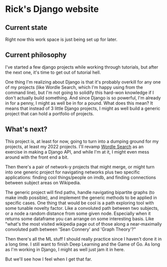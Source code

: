 # Rick's Django website

## Current state
Right now this work space is just being set up for later. 

## Current philosophy
I've started a few django projects while working through tutorials, but after
the next one, it's time to get out of tutorial hell. 

One thing I'm realizing about Django is that it's probably overkill for any one
of my projects (like Wordle Search, which I'm happy using from the command
line), but I'm not going to solidify this hard-won knowledge if I don't actually
build something. And since Django is so powerful, I'm already in for a penny, I
might as well be in for a pound. What does this mean? It means that instead of 3
little Django projects, I might as well build a generic project that can hold a
portfolio of projects. 

## What's next?
This project is, at least for now, going to turn into a dumping ground for my
projects, at least my 2022 projects. I'll revamp [Wordle
Search](https://github.com/RickWeber/wordle_search) as an exercise in making a
Django API, and while I'm at it, I might even mess around with the front end a
bit. 

Then there's a pair of network-y projects that might merge, or might turn into
one generic project for navigating networks plus two specific applications:
finding cool things/people on imdb, and finding connections between subject
areas on Wikipedia.

The generic project will find paths, handle navigating bipartite graphs (to make
imdb possible), and implement the generic methods to be applied in specific
cases. One thing that would be cool is a path exploring tool with some tunable
novelty factor. Like a convoluted path between two subjects, or a node a random
distance from some given node. Especially when it returns some dataframe you can
arrange on some interesting basis. Like "what's the most visited wikipedia page
out of those along a near-maximally convoluted path between 'Sean Connery' and
'Graph Theory'?"

Then there's all the ML stuff I should really practice since I haven't done it
in a long time. I still want to finish Deep Learning and the Game of Go. As long
as I'm working in Django, I might as well just jam it in here. 

But we'll see how I feel when I get that far.
